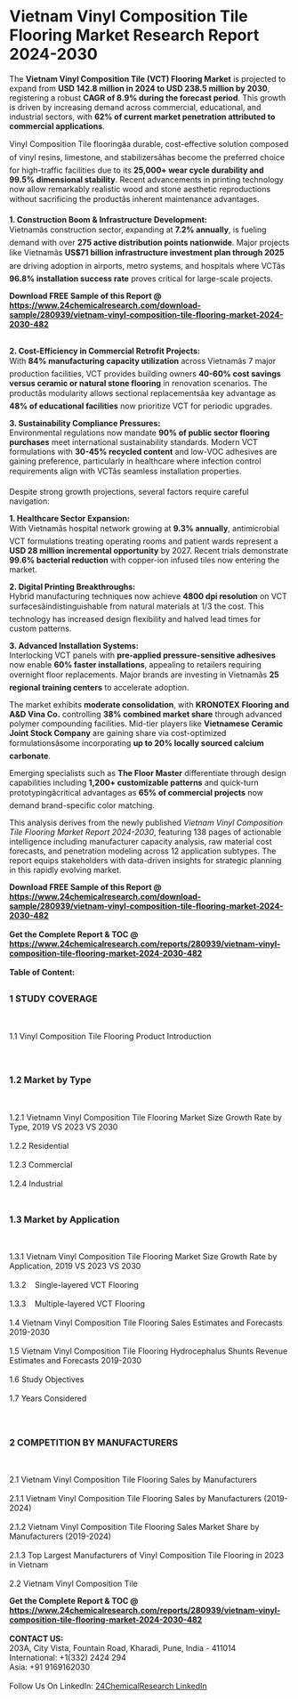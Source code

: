 <h1>Vietnam Vinyl Composition Tile Flooring   Market Research Report 2024-2030</h1><p>The <strong>Vietnam Vinyl Composition Tile (VCT) Flooring Market</strong> is projected to expand from <strong>USD 142.8 million in 2024 to USD 238.5 million by 2030</strong>, registering a robust <strong>CAGR of 8.9% during the forecast period</strong>. This growth is driven by increasing demand across commercial, educational, and industrial sectors, with <strong>62% of current market penetration attributed to commercial applications</strong>.</p><p>Vinyl Composition Tile flooringâa durable, cost-effective solution composed of vinyl resins, limestone, and stabilizersâhas become the preferred choice for high-traffic facilities due to its <strong>25,000+ wear cycle durability and 99.5% dimensional stability</strong>. Recent advancements in printing technology now allow remarkably realistic wood and stone aesthetic reproductions without sacrificing the productâs inherent maintenance advantages.</p><p><strong>1. Construction Boom &amp; Infrastructure Development:</strong><br>
Vietnamâs construction sector, expanding at <strong>7.2% annually</strong>, is fueling demand with over <strong>275 active distribution points nationwide</strong>. Major projects like Vietnamâs <strong>US$71 billion infrastructure investment plan through 2025</strong> are driving adoption in airports, metro systems, and hospitals where VCTâs <strong>96.8% installation success rate</strong> proves critical for large-scale projects.</p><div><b>Download FREE Sample of this Report @ 
            <a href="https://www.24chemicalresearch.com/download-sample/280939/vietnam-vinyl-composition-tile-flooring-market-2024-2030-482">
            https://www.24chemicalresearch.com/download-sample/280939/vietnam-vinyl-composition-tile-flooring-market-2024-2030-482</a></b></div><br><p><strong>2. Cost-Efficiency in Commercial Retrofit Projects:</strong><br>
With <strong>84% manufacturing capacity utilization</strong> across Vietnamâs 7 major production facilities, VCT provides building owners <strong>40-60% cost savings versus ceramic or natural stone flooring</strong> in renovation scenarios. The productâs modularity allows sectional replacementsâa key advantage as <strong>48% of educational facilities</strong> now prioritize VCT for periodic upgrades.</p><p><strong>3. Sustainability Compliance Pressures:</strong><br>
Environmental regulations now mandate <strong>90% of public sector flooring purchases</strong> meet international sustainability standards. Modern VCT formulations with <strong>30-45% recycled content</strong> and low-VOC adhesives are gaining preference, particularly in healthcare where infection control requirements align with VCTâs seamless installation properties.</p><p>Despite strong growth projections, several factors require careful navigation:</p><p><strong>1. Healthcare Sector Expansion:</strong><br>
With Vietnamâs hospital network growing at <strong>9.3% annually</strong>, antimicrobial VCT formulations treating operating rooms and patient wards represent a <strong>USD 28 million incremental opportunity</strong> by 2027. Recent trials demonstrate <strong>99.6% bacterial reduction</strong> with copper-ion infused tiles now entering the market.</p><p><strong>2. Digital Printing Breakthroughs:</strong><br>
Hybrid manufacturing techniques now achieve <strong>4800 dpi resolution</strong> on VCT surfacesâindistinguishable from natural materials at 1/3 the cost. This technology has increased design flexibility and halved lead times for custom patterns.</p><p><strong>3. Advanced Installation Systems:</strong><br>
Interlocking VCT panels with <strong>pre-applied pressure-sensitive adhesives</strong> now enable <strong>60% faster installations</strong>, appealing to retailers requiring overnight floor replacements. Major brands are investing in Vietnamâs <strong>25 regional training centers</strong> to accelerate adoption.</p><p>The market exhibits <strong>moderate consolidation</strong>, with <strong>KRONOTEX Flooring and A&amp;D Vina Co.</strong> controlling <strong>38% combined market share</strong> through advanced polymer compounding facilities. Mid-tier players like <strong>Vietnamese Ceramic Joint Stock Company</strong> are gaining share via cost-optimized formulationsâsome incorporating <strong>up to 20% locally sourced calcium carbonate</strong>.</p><p>Emerging specialists such as <strong>The Floor Master</strong> differentiate through design capabilities including <strong>1,200+ customizable patterns</strong> and quick-turn prototypingâcritical advantages as <strong>65% of commercial projects</strong> now demand brand-specific color matching.</p><p>This analysis derives from the newly published <em>Vietnam Vinyl Composition Tile Flooring Market Report 2024-2030</em>, featuring 138 pages of actionable intelligence including manufacturer capacity analysis, raw material cost forecasts, and penetration modeling across 12 application subtypes. The report equips stakeholders with data-driven insights for strategic planning in this rapidly evolving market.</p><div><b>Download FREE Sample of this Report @ 
            <a href="https://www.24chemicalresearch.com/download-sample/280939/vietnam-vinyl-composition-tile-flooring-market-2024-2030-482">
            https://www.24chemicalresearch.com/download-sample/280939/vietnam-vinyl-composition-tile-flooring-market-2024-2030-482</a></b></div><br><div><b>Get the Complete Report & TOC @ 
            <a href="https://www.24chemicalresearch.com/reports/280939/vietnam-vinyl-composition-tile-flooring-market-2024-2030-482">
            https://www.24chemicalresearch.com/reports/280939/vietnam-vinyl-composition-tile-flooring-market-2024-2030-482</a></b></div><br>
            <b>Table of Content:</b><p><h2><span style="font-size:16px"><strong>1 STUDY COVERAGE</strong></span></h2><br />
<p>1.1 Vinyl Composition Tile Flooring   Product Introduction</p><br />
<h2><span style="font-size:16px"><strong>1.2 Market by Type</strong></span></h2><br />
<p>1.2.1 Vietnamn Vinyl Composition Tile Flooring   Market Size Growth Rate by Type, 2019 VS 2023 VS 2030<br /><br />
1.2.2 Residential&nbsp;&nbsp; &nbsp;<br /><br />
1.2.3 Commercial<br /><br />
1.2.4 Industrial<br /><br />
<h2><span style="font-size:16px"><strong>1.3 Market by Application</strong></span></h2><br />
<p>1.3.1 Vietnam Vinyl Composition Tile Flooring   Market Size Growth Rate by Application, 2019 VS 2023 VS 2030<br /><br />
1.3.2&nbsp;&nbsp; &nbsp;Single-layered VCT Flooring<br /><br />
1.3.3&nbsp;&nbsp; &nbsp;Multiple-layered VCT Flooring<br /><br />
1.4 Vietnam Vinyl Composition Tile Flooring   Sales Estimates and Forecasts 2019-2030<br /><br />
1.5 Vietnam Vinyl Composition Tile Flooring   Hydrocephalus Shunts Revenue Estimates and Forecasts 2019-2030<br /><br />
1.6 Study Objectives<br /><br />
1.7 Years Considered</p><br />
<h2><span style="font-size:16px"><strong>2 COMPETITION BY MANUFACTURERS</strong></span></h2><br />
<p>2.1 Vietnam Vinyl Composition Tile Flooring   Sales by Manufacturers<br /><br />
2.1.1 Vietnam Vinyl Composition Tile Flooring   Sales by Manufacturers (2019-2024)<br /><br />
2.1.2 Vietnam Vinyl Composition Tile Flooring   Sales Market Share by Manufacturers (2019-2024)<br /><br />
2.1.3 Top Largest Manufacturers of Vinyl Composition Tile Flooring   in 2023 in Vietnam<br /><br />
2.2 Vietnam Vinyl Composition Tile</p><div><b>Get the Complete Report & TOC @ 
            <a href="https://www.24chemicalresearch.com/reports/280939/vietnam-vinyl-composition-tile-flooring-market-2024-2030-482">
            https://www.24chemicalresearch.com/reports/280939/vietnam-vinyl-composition-tile-flooring-market-2024-2030-482</a></b></div><br><b>CONTACT US:</b><br>
            203A, City Vista, Fountain Road, Kharadi, Pune, India - 411014<br>
            International: +1(332) 2424 294<br>
            Asia: +91 9169162030 <br><br>
            Follow Us On LinkedIn: <a href="https://www.linkedin.com/company/24chemicalresearch/">24ChemicalResearch LinkedIn</a>